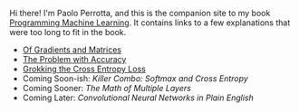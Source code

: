 Hi there! I'm Paolo Perrotta, and this is the companion site to my book [Programming Machine Learning](https://pragprog.com/book/pplearn). It contains links to a few explanations that were too long to fit in the book.

* [Of Gradients and Matrices](https://medium.com/@nusco/of-gradients-and-matrices-1b19de65e5cd)
* [The Problem with Accuracy](https://medium.com/@nusco/the-problem-with-accuracy-3670891b908e)
* [Grokking the Cross Entropy Loss](https://medium.com/@nusco/grokking-the-cross-entropy-loss-cda6eb9ec307)
* Coming Soon-ish: _Killer Combo: Softmax and Cross Entropy_
* Coming Sooner: _The Math of Multiple Layers_
* Coming Later: _Convolutional Neural Networks in Plain English_

